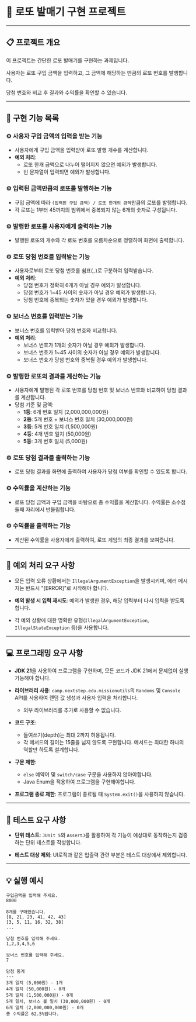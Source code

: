 # 🎰 로또 발매기 구현 프로젝트

---

## 📋 프로젝트 개요
이 프로젝트는 간단한 로또 발매기를 구현하는 과제입니다.

사용자는 로또 구입 금액을 입력하고, 그 금액에 해당하는 만큼의 로또 번호를 발행합니다.

당첨 번호와 비교 후 결과와 수익률을 확인할 수 있습니다.

---

## 📝 구현 기능 목록

### ⚙️ 사용자 구입 금액의 입력을 받는 기능
- 사용자에게 구입 금액을 입력받아 로또 발행 개수를 계산합니다.
- **예외 처리**:
    - 로또 한개 금액으로 나누어 떨어지지 않으면 예외가 발생합니다.
    - 빈 문자열이 입력되면 예외가 발생합니다.

### ⚙️ 입력된 금액만큼의 로또를 발행하는 기능
- 구입 금액에 따라 `(입력된 구입 금액) / 로또 한개의 금액`만큼의 로또를 발행합니다.
- 각 로또는 1부터 45까지의 범위에서 중복되지 않는 6개의 숫자로 구성됩니다.

### ⚙️ 발행한 로또를 사용자에게 출력하는 기능
- 발행된 로또의 개수와 각 로또 번호를 오름차순으로 정렬하여 화면에 출력합니다.

### ⚙️ 로또 당첨 번호를 입력받는 기능
- 사용자로부터 로또 당첨 번호를 쉼표(`,`)로 구분하여 입력받습니다.
- **예외 처리**:
    - 당첨 번호가 정확히 6개가 아닐 경우 예외가 발생합니다.
    - 당첨 번호가 1~45 사이의 숫자가 아닐 경우 예외가 발생합니다.
    - 당첨 번호에 중복되는 숫자가 있을 경우 예외가 발생합니다.

### ⚙️ 보너스 번호를 입력받는 기능
- 보너스 번호를 입력받아 당첨 번호와 비교합니다.
- **예외 처리**:
    - 보너스 번호가 1개의 숫자가 아닐 경우 예외가 발생합니다.
    - 보너스 번호가 1~45 사이의 숫자가 아닐 경우 예외가 발생합니다.
    - 보너스 번호가 당첨 번호와 중복될 경우 예외가 발생합니다.

### ⚙️ 발행한 로또의 결과를 계산하는 기능
- 사용자에게 발행된 각 로또 번호를 당첨 번호 및 보너스 번호와 비교하여 당첨 결과를 계산합니다.
- 당첨 기준 및 금액:
    - **1등**: 6개 번호 일치 (2,000,000,000원)
    - **2등**: 5개 번호 + 보너스 번호 일치 (30,000,000원)
    - **3등**: 5개 번호 일치 (1,500,000원)
    - **4등**: 4개 번호 일치 (50,000원)
    - **5등**: 3개 번호 일치 (5,000원)

### ⚙️ 로또 당첨 결과를 출력하는 기능
- 로또 당첨 결과를 화면에 출력하여 사용자가 당첨 여부를 확인할 수 있도록 합니다.

### ⚙️ 수익률을 계산하는 기능
- 로또 당첨 금액과 구입 금액을 바탕으로 총 수익률을 계산합니다. 수익률은 소수점 둘째 자리에서 반올림합니다.

### ⚙️ 수익률을 출력하는 기능
- 계산된 수익률을 사용자에게 출력하여, 로또 게임의 최종 결과를 보여줍니다.

---

## 🚨 예외 처리 요구 사항

- 모든 입력 오류 상황에서는 `IllegalArgumentException`을 발생시키며, 에러 메시지는 반드시 "[ERROR]"로 시작해야 합니다.

- **예외 발생 시 입력 재시도**: 예외가 발생한 경우, 해당 입력부터 다시 입력을 받도록 합니다.

- 각 예외 상황에 대한 명확한 유형(`IllegalArgumentException`, `IllegalStateException` 등)을 사용합니다.

---

## 💻 프로그래밍 요구 사항

- **JDK 21**을 사용하여 프로그램을 구현하며, 모든 코드가 JDK 21에서 문제없이 실행 가능해야 합니다.

- **라이브러리 사용**: `camp.nextstep.edu.missionutils`의 `Randoms` 및 `Console` API를 사용하여 랜덤 값 생성과 사용자 입력을 처리합니다.
    - 외부 라이브러리를 추가로 사용할 수 없습니다.

- **코드 구조**:
    - 들여쓰기(depth)는 최대 2까지 허용됩니다.
    - 각 메서드의 길이는 15줄을 넘지 않도록 구현합니다. 메서드는 최대한 하나의 역할만 하도록 설계합니다.

- **구문 제한**:
    - `else` 예약어 및 `switch/case` 구문을 사용하지 않아야합니다.
    - Java Enum을 적용하여 프로그램을 구현해야합니다.

- **프로그램 종료 제한**: 프로그램이 종료될 때 `System.exit()`을 사용하지 않습니다.

---

## 🧪 테스트 요구 사항
- **단위 테스트**: `JUnit 5`와 `AssertJ`를 활용하여 각 기능이 예상대로 동작하는지 검증하는 단위 테스트를 작성합니다.

- **테스트 대상 제외**: UI로직과 같은 입출력 관련 부분은 테스트 대상에서 제외합니다.

---

## 💡 실행 예시
```plaintext
구입금액을 입력해 주세요.
8000

8개를 구매했습니다.
[8, 21, 23, 41, 42, 43]
[3, 5, 11, 16, 32, 38]
...

당첨 번호를 입력해 주세요.
1,2,3,4,5,6

보너스 번호를 입력해 주세요.
7

당첨 통계
---
3개 일치 (5,000원) - 1개
4개 일치 (50,000원) - 0개
5개 일치 (1,500,000원) - 0개
5개 일치, 보너스 볼 일치 (30,000,000원) - 0개
6개 일치 (2,000,000,000원) - 0개
총 수익률은 62.5%입니다.